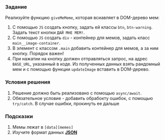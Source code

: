### Задание

Реализуйте функцию `giveMeMeme`, которая всиавляет в DOM-дерево мем:

1. С помощью `JS` создать кнопку, задать ей классы `btn`, `btn-warning`. Задать текст кнопки `ДАЙ МНЕ МЕМ!`. 
2. С помощью `JS` создать `div` - контейнер для мемов, задать класс `main__image-container`.
3. В элемент с классом `.main` добавить контейнер для мемов, а за ним кнопку. Порядок важен!
3. При нажатии на кнопку должен отправляться запрос, на адрес `BASE_URL`, указанный в коде. Из полученных данных взять рандомный мем и с помощью функции `updateImage` вставить в DOM-дерево.

### Условия решения

1. Решение должно быть реализовано с помощью `async/await`.
2. Обязательное условие - добавить обрабокту ошибок, с помощью `try/catch`. В случае ошибки, прокинуть ее дальше

### Подсказки

1. Мемы лежат в `[data][memes]`
3. Изучите формат
   данных **[JSON](https://developer.mozilla.org/ru/docs/Learn/JavaScript/Objects/JSON)**